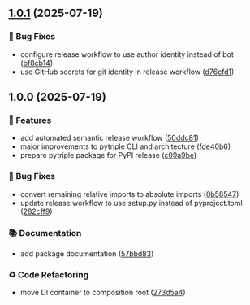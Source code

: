 ## [1.0.1](https://github.com/MartinKalema/pytriple/compare/v1.0.0...v1.0.1) (2025-07-19)

### 🐛 Bug Fixes

* configure release workflow to use author identity instead of bot ([bf8cb14](https://github.com/MartinKalema/pytriple/commit/bf8cb1460adc503ad19ffa1d5aa0b54a5eaddd72))
* use GitHub secrets for git identity in release workflow ([d76cfd1](https://github.com/MartinKalema/pytriple/commit/d76cfd14f8dc141524958493ce8e7db24f1afab2))

## 1.0.0 (2025-07-19)

### 🚀 Features

* add automated semantic release workflow ([50ddc81](https://github.com/MartinKalema/pytriple/commit/50ddc81445088aae5d0250bcb14e7d53797b6dfb))
* major improvements to pytriple CLI and architecture ([fde40b6](https://github.com/MartinKalema/pytriple/commit/fde40b6c3827da3cf0ac5939035ef89032843b71))
* prepare pytriple package for PyPI release ([c09a9be](https://github.com/MartinKalema/pytriple/commit/c09a9bee7257788bf6dbb2134f496cbf9d9f3f24))

### 🐛 Bug Fixes

* convert remaining relative imports to absolute imports ([0b58547](https://github.com/MartinKalema/pytriple/commit/0b5854707f1495eb07906ad0ef97269d51b77f4b))
* update release workflow to use setup.py instead of pyproject.toml ([282cff9](https://github.com/MartinKalema/pytriple/commit/282cff9324166bd162cfb27facd8797c55aa1c99))

### 📚 Documentation

* add package documentation ([57bbd83](https://github.com/MartinKalema/pytriple/commit/57bbd83efa5d9df113704ef831c61073e03560f3))

### ♻️ Code Refactoring

* move DI container to composition root ([273d5a4](https://github.com/MartinKalema/pytriple/commit/273d5a423336c0c4f5d1f7653a7096a271af727c))
